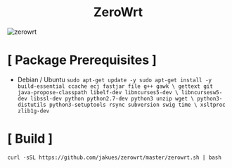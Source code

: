 <h1 align="center">ZeroWrt</h1>

![zerowrt](https://raw.githubusercontent.com/jakues/zerowrt/master/images/zerowrt.png)

# [ Package Prerequisites ]
* Debian / Ubuntu
`sudo apt-get update -y
sudo apt-get install -y build-essential ccache ecj fastjar file g++ gawk \
gettext git java-propose-classpath libelf-dev libncurses5-dev \
libncursesw5-dev libssl-dev python python2.7-dev python3 unzip wget \
python3-distutils python3-setuptools rsync subversion swig time \
xsltproc zlib1g-dev `

# [ Build ]
`curl -sSL https://github.com/jakues/zerowrt/master/zerowrt.sh | bash`
